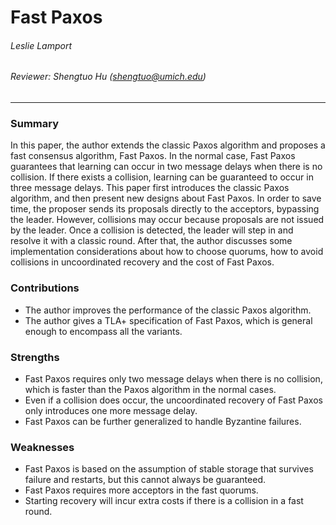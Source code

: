 Fast Paxos
===

###### Leslie Lamport

###### Reviewer: Shengtuo Hu (shengtuo@umich.edu)

---

### Summary

In this paper, the author extends the classic Paxos algorithm and proposes a fast consensus algorithm, Fast Paxos. In the normal case, Fast Paxos guarantees that learning can occur in two message delays when there is no collision. If there exists a collision, learning can be guaranteed to occur in three message delays. This paper first introduces the classic Paxos algorithm, and then present new designs about Fast Paxos. In order to save time, the proposer sends its proposals directly to the acceptors, bypassing the leader. However, collisions may occur because proposals are not issued by the leader. Once a collision is detected, the leader will step in and resolve it with a classic round. After that, the author discusses some implementation considerations about how to choose quorums, how to avoid collisions in uncoordinated recovery and the cost of Fast Paxos.

### Contributions

- The author improves the performance of the classic Paxos algorithm.
- The author gives a TLA+ specification of Fast Paxos, which is general enough to encompass all the variants.

### Strengths

- Fast Paxos requires only two message delays when there is no collision, which is faster than the Paxos algorithm in the normal cases.
- Even if a collision does occur, the uncoordinated recovery of Fast Paxos only introduces one more message delay.
- Fast Paxos can be further generalized to handle Byzantine failures.

### Weaknesses

- Fast Paxos is based on the assumption of stable storage that survives failure and restarts, but this cannot always be guaranteed.
- Fast Paxos requires more acceptors in the fast quorums.
- Starting recovery will incur extra costs if there is a collision in a fast round.
